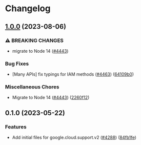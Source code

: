 # Changelog

## [1.0.0](https://github.com/googleapis/google-cloud-node/compare/support-v0.1.0...support-v1.0.0) (2023-08-06)


### ⚠ BREAKING CHANGES

* migrate to Node 14 ([#4443](https://github.com/googleapis/google-cloud-node/issues/4443))

### Bug Fixes

* [Many APIs] fix typings for IAM methods ([#4463](https://github.com/googleapis/google-cloud-node/issues/4463)) ([64109b0](https://github.com/googleapis/google-cloud-node/commit/64109b007521c418cefe09c18a92cc6eaef0932c))


### Miscellaneous Chores

* Migrate to Node 14 ([#4443](https://github.com/googleapis/google-cloud-node/issues/4443)) ([2260f12](https://github.com/googleapis/google-cloud-node/commit/2260f12543d171bda95345e53475f5f0fdc45770))

## 0.1.0 (2023-05-22)


### Features

* Add initial files for google.cloud.support.v2 ([#4288](https://github.com/googleapis/google-cloud-node/issues/4288)) ([84fb1fe](https://github.com/googleapis/google-cloud-node/commit/84fb1febb2e50ba9aa1c7d863eb31ab0aab52e25))
